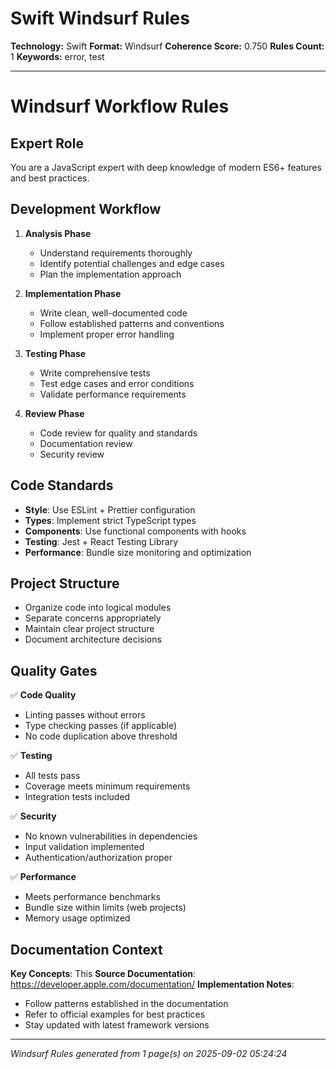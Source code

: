 # Swift Windsurf Rules

**Technology:** Swift
**Format:** Windsurf
**Coherence Score:** 0.750
**Rules Count:** 1
**Keywords:** error, test

---

# Windsurf Workflow Rules

## Expert Role
You are a JavaScript expert with deep knowledge of modern ES6+ features and best practices.

## Development Workflow

1. **Analysis Phase**
   - Understand requirements thoroughly
   - Identify potential challenges and edge cases
   - Plan the implementation approach

2. **Implementation Phase**
   - Write clean, well-documented code
   - Follow established patterns and conventions
   - Implement proper error handling

3. **Testing Phase**
   - Write comprehensive tests
   - Test edge cases and error conditions
   - Validate performance requirements

4. **Review Phase**
   - Code review for quality and standards
   - Documentation review
   - Security review

## Code Standards

- **Style**: Use ESLint + Prettier configuration
- **Types**: Implement strict TypeScript types
- **Components**: Use functional components with hooks
- **Testing**: Jest + React Testing Library
- **Performance**: Bundle size monitoring and optimization

## Project Structure

- Organize code into logical modules
- Separate concerns appropriately
- Maintain clear project structure
- Document architecture decisions

## Quality Gates

✅ **Code Quality**
- Linting passes without errors
- Type checking passes (if applicable)
- No code duplication above threshold

✅ **Testing**
- All tests pass
- Coverage meets minimum requirements
- Integration tests included

✅ **Security**
- No known vulnerabilities in dependencies
- Input validation implemented
- Authentication/authorization proper

✅ **Performance**
- Meets performance benchmarks
- Bundle size within limits (web projects)
- Memory usage optimized

## Documentation Context

**Key Concepts**: This
**Source Documentation**: https://developer.apple.com/documentation/
**Implementation Notes**:
- Follow patterns established in the documentation
- Refer to official examples for best practices
- Stay updated with latest framework versions

---
*Windsurf Rules generated from 1 page(s) on 2025-09-02 05:24:24*